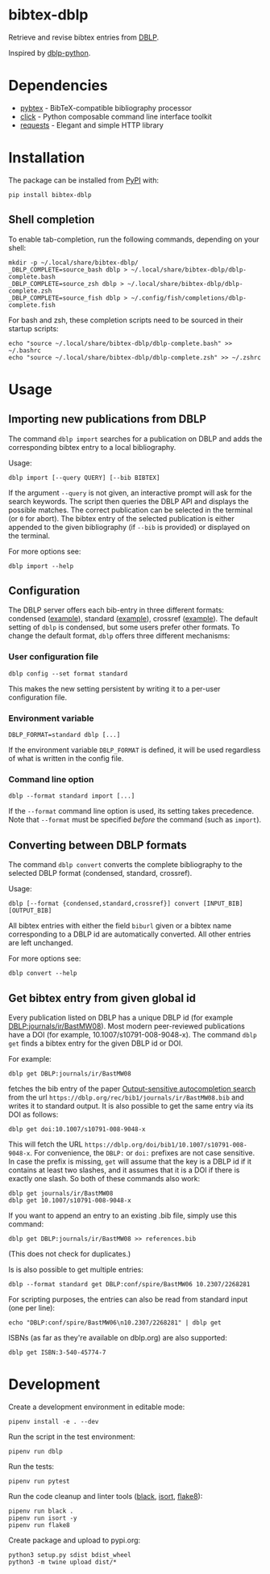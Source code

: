 # bibtex-dblp
Retrieve and revise bibtex entries from [DBLP](https://dblp.org/).

Inspired by [dblp-python](https://github.com/scholrly/dblp-python).

# Dependencies
- [pybtex](https://pybtex.org/) - BibTeX-compatible bibliography processor
- [click](https://click.palletsprojects.com/) - Python composable command line interface toolkit
- [requests](https://requests.readthedocs.io/) - Elegant and simple HTTP library

# Installation
The package can be installed from [PyPI](https://pypi.org/) with:
```
pip install bibtex-dblp
```

## Shell completion
To enable tab-completion, run the following commands, depending on your shell:
```
mkdir -p ~/.local/share/bibtex-dblp/
_DBLP_COMPLETE=source_bash dblp > ~/.local/share/bibtex-dblp/dblp-complete.bash
_DBLP_COMPLETE=source_zsh dblp > ~/.local/share/bibtex-dblp/dblp-complete.zsh
_DBLP_COMPLETE=source_fish dblp > ~/.config/fish/completions/dblp-complete.fish
```
For bash and zsh, these completion scripts need to be sourced in their startup scripts:
```
echo "source ~/.local/share/bibtex-dblp/dblp-complete.bash" >> ~/.bashrc
echo "source ~/.local/share/bibtex-dblp/dblp-complete.zsh" >> ~/.zshrc
```

# Usage

## Importing new publications from DBLP
The command `dblp import` searches for a publication on DBLP and adds the corresponding bibtex entry to a local bibliography.

Usage:
```
dblp import [--query QUERY] [--bib BIBTEX]
```

If the argument `--query` is not given, an interactive prompt will ask for the search keywords.
The script then queries the DBLP API and displays the possible matches.
The correct publication can be selected in the terminal (or `0` for abort).
The bibtex entry of the selected publication is either appended to the given bibliography (if `--bib` is provided) or displayed on the terminal.

For more options see:
```
dblp import --help
```

## Configuration

The DBLP server offers each bib-entry in three different formats: condensed ([example](https://dblp.org/rec/bibtex0/conf/spire/BastMW06)), standard ([example](https://dblp.org/rec/bibtex1/conf/spire/BastMW06)), crossref ([example](https://dblp.org/rec/bibtex2/conf/spire/BastMW06)).
The default setting of `dblp` is condensed, but some users prefer other formats.
To change the default format, `dblp` offers three different mechanisms:

### User configuration file
```
dblp config --set format standard
```
This makes the new setting persistent by writing it to a per-user configuration file.

### Environment variable
```
DBLP_FORMAT=standard dblp [...]
```
If the environment variable `DBLP_FORMAT` is defined, it will be used regardless of what is written in the config file.

### Command line option

```
dblp --format standard import [...]
```
If the `--format` command line option is used, its setting takes precedence. Note that `--format` must be specified _before_ the command (such as `import`).


## Converting between DBLP formats
The command `dblp convert` converts the complete bibliography to the selected DBLP format (condensed, standard, crossref).

Usage:
```
dblp [--format {condensed,standard,crossref}] convert [INPUT_BIB] [OUTPUT_BIB]
```
All bibtex entries with either the field `biburl` given or a bibtex name corresponding to a DBLP id are automatically converted.
All other entries are left unchanged.

For more options see:
```
dblp convert --help
```

## Get bibtex entry from given global id

Every publication listed on DBLP has a unique DBLP id (for example [DBLP:journals/ir/BastMW08](https://dblp.org/rec/bibtex1/journals/ir/BastMW08)).
Most modern peer-reviewed publications have a DOI (for example, 10.1007/s10791-008-9048-x).
The command `dblp get` finds a bibtex entry for the given DBLP id or DOI.

For example:
```
dblp get DBLP:journals/ir/BastMW08
```
fetches the bib entry of the paper [Output-sensitive autocompletion search](https://dblp.org/rec/bibtex1/journals/ir/BastMW08) from the url `https://dblp.org/rec/bib1/journals/ir/BastMW08.bib` and writes it to standard output.
It is also possible to get the same entry via its DOI as follows:
```
dblp get doi:10.1007/s10791-008-9048-x
```
This will fetch the URL `https://dblp.org/doi/bib1/10.1007/s10791-008-9048-x`.
For convenience, the `DBLP:` or `doi:` prefixes are not case sensitive. In case the prefix is missing, `get` will assume that the key is a DBLP id if it contains at least two slashes, and it assumes that it is a DOI if there is exactly one slash.
So both of these commands also work:
```
dblp get journals/ir/BastMW08
dblp get 10.1007/s10791-008-9048-x
```
If you want to append an entry to an existing .bib file, simply use this command:
```
dblp get DBLP:journals/ir/BastMW08 >> references.bib
```
(This does not check for duplicates.)

Is is also possible to get multiple entries:
```
dblp --format standard get DBLP:conf/spire/BastMW06 10.2307/2268281
```
For scripting purposes, the entries can also be read from standard input (one per line):
```
echo "DBLP:conf/spire/BastMW06\n10.2307/2268281" | dblp get
```
ISBNs (as far as they're available on dblp.org) are also supported:
```
dblp get ISBN:3-540-45774-7
```

# Development

Create a development environment in editable mode:
```
pipenv install -e . --dev
```

Run the script in the test environment:
```
pipenv run dblp
```

Run the tests:
```
pipenv run pytest
```

Run the code cleanup and linter tools ([black](https://black.readthedocs.io/en/stable/), [isort](https://timothycrosley.github.io/isort/), [flake8](https://flake8.pycqa.org/en/latest/)):
```
pipenv run black .
pipenv run isort -y
pipenv run flake8
```

Create package and upload to pypi.org:
```
python3 setup.py sdist bdist_wheel
python3 -m twine upload dist/*
```
